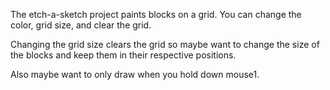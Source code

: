 The etch-a-sketch project paints blocks on a grid. You can change the color, grid size, and clear the grid.

Changing the grid size clears the grid so maybe want to change the size of the blocks and keep them in their respective positions.

Also maybe want to only draw when you hold down mouse1.
